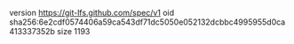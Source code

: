 version https://git-lfs.github.com/spec/v1
oid sha256:6e2cdf0574406a59ca543df71dc5050e052132dcbbc4995955d0ca413337352b
size 1193
